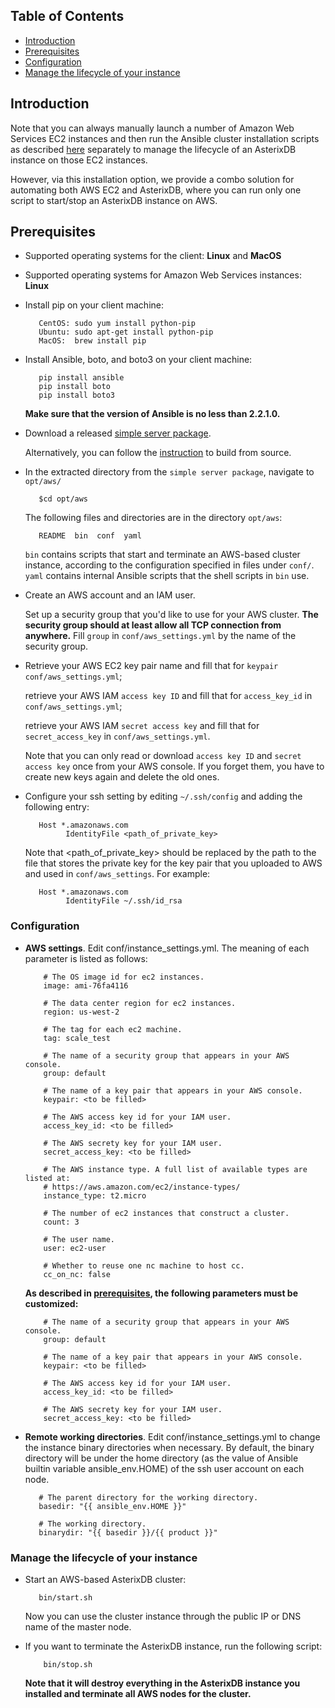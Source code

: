 <!--
 ! Licensed to the Apache Software Foundation (ASF) under one
 ! or more contributor license agreements.  See the NOTICE file
 ! distributed with this work for additional information
 ! regarding copyright ownership.  The ASF licenses this file
 ! to you under the Apache License, Version 2.0 (the
 ! "License"); you may not use this file except in compliance
 ! with the License.  You may obtain a copy of the License at
 !
 !   http://www.apache.org/licenses/LICENSE-2.0
 !
 ! Unless required by applicable law or agreed to in writing,
 ! software distributed under the License is distributed on an
 ! "AS IS" BASIS, WITHOUT WARRANTIES OR CONDITIONS OF ANY
 ! KIND, either express or implied.  See the License for the
 ! specific language governing permissions and limitations
 ! under the License.
 !-->

## <a id="toc">Table of Contents</a> ##

* [Introduction](#Introduction)
* [Prerequisites](#Prerequisites)
* [Configuration](#config)
* [Manage the lifecycle of your instance](#lifecycle)

## <a id="Introduction">Introduction</a>
   Note that you can always manually launch a number of Amazon Web Services EC2 instances and then run the
   Ansible cluster installation scripts as described [here](ansible.html) separately to manage the
   lifecycle of an AsterixDB instance on those EC2 instances.

   However, via this installation option, we provide a combo solution for automating both AWS EC2
   and AsterixDB, where you can run only one script to start/stop an AsterixDB instance on AWS.

## <a id="Prerequisites">Prerequisites</a>
  *  Supported operating systems for the client: **Linux** and **MacOS**

  *  Supported operating systems for Amazon Web Services instances: **Linux**

  *  Install pip on your client machine:

            CentOS: sudo yum install python-pip
            Ubuntu: sudo apt-get install python-pip
            MacOS:  brew install pip

  *  Install Ansible, boto, and boto3 on your client machine:

            pip install ansible
            pip install boto
            pip install boto3

     **Make sure that the version of Ansible is no less than 2.2.1.0.**

  *  Download a released [simple server package](http://asterixdb.apache.org/download.html).

     Alternatively, you can follow the [instruction](https://github.com/apache/asterixdb#build-from-source) to
     build from source.

  *  In the extracted directory from the `simple server package`, navigate to `opt/aws/`

            $cd opt/aws

     The following files and directories are in the directory `opt/aws`:

            README  bin  conf  yaml

     `bin` contains scripts that start and terminate an AWS-based cluster instance, according to the configuration
     specified in files under `conf/`. `yaml` contains internal Ansible scripts that the shell scripts in `bin` use.

  *  Create an AWS account and an IAM user.

     Set up a security group that you'd like to use for your AWS cluster.
     **The security group should at least allow all TCP connection from anywhere.**
     Fill `group` in `conf/aws_settings.yml` by the name of the security group.

  *  Retrieve your AWS EC2 key pair name and fill that for `keypair` `conf/aws_settings.yml`;

     retrieve your AWS IAM `access key ID` and fill that for `access_key_id` in `conf/aws_settings.yml`;

     retrieve your AWS IAM `secret access key` and fill that for `secret_access_key` in `conf/aws_settings.yml`.

     Note that you can only read or download `access key ID` and `secret access key` once from your AWS console.
     If you forget them, you have to create new keys again and delete the old ones.

  *  Configure your ssh setting by editing `~/.ssh/config` and adding the following entry:

            Host *.amazonaws.com
                  IdentityFile <path_of_private_key>

     Note that \<path_of_private_key\> should be replaced by the path to the file that stores the private key for the
     key pair that you uploaded to AWS and used in `conf/aws_settings`. For example:

            Host *.amazonaws.com
                  IdentityFile ~/.ssh/id_rsa

### <a id="config">Configuration</a>
  * **AWS settings**.  Edit conf/instance_settings.yml. The meaning of each parameter is listed as follows:

            # The OS image id for ec2 instances.
            image: ami-76fa4116

            # The data center region for ec2 instances.
            region: us-west-2

            # The tag for each ec2 machine.
            tag: scale_test

            # The name of a security group that appears in your AWS console.
            group: default

            # The name of a key pair that appears in your AWS console.
            keypair: <to be filled>

            # The AWS access key id for your IAM user.
            access_key_id: <to be filled>

            # The AWS secrety key for your IAM user.
            secret_access_key: <to be filled>

            # The AWS instance type. A full list of available types are listed at:
            # https://aws.amazon.com/ec2/instance-types/
            instance_type: t2.micro

            # The number of ec2 instances that construct a cluster.
            count: 3

            # The user name.
            user: ec2-user

            # Whether to reuse one nc machine to host cc.
            cc_on_nc: false

      **As described in [prerequisites](#Prerequisites), the following parameters must be customized:**

            # The name of a security group that appears in your AWS console.
            group: default

            # The name of a key pair that appears in your AWS console.
            keypair: <to be filled>

            # The AWS access key id for your IAM user.
            access_key_id: <to be filled>

            # The AWS secrety key for your IAM user.
            secret_access_key: <to be filled>

  *  **Remote working directories**. Edit conf/instance_settings.yml to change the instance binary directories
     when necessary. By default, the binary directory will be under the home directory (as the value of
     Ansible builtin variable ansible_env.HOME) of the ssh user account on each node.

            # The parent directory for the working directory.
            basedir: "{{ ansible_env.HOME }}"

            # The working directory.
            binarydir: "{{ basedir }}/{{ product }}"


### <a id="lifecycle">Manage the lifecycle of your instance</a>
  *  Start an AWS-based AsterixDB cluster:

            bin/start.sh

     Now you can use the cluster instance through the public IP or DNS name of the master node.

  * If you want to terminate the AsterixDB instance, run the following script:

            bin/stop.sh

    **Note that it will destroy everything in the AsterixDB instance you installed and terminate all AWS nodes
    for the cluster.**
